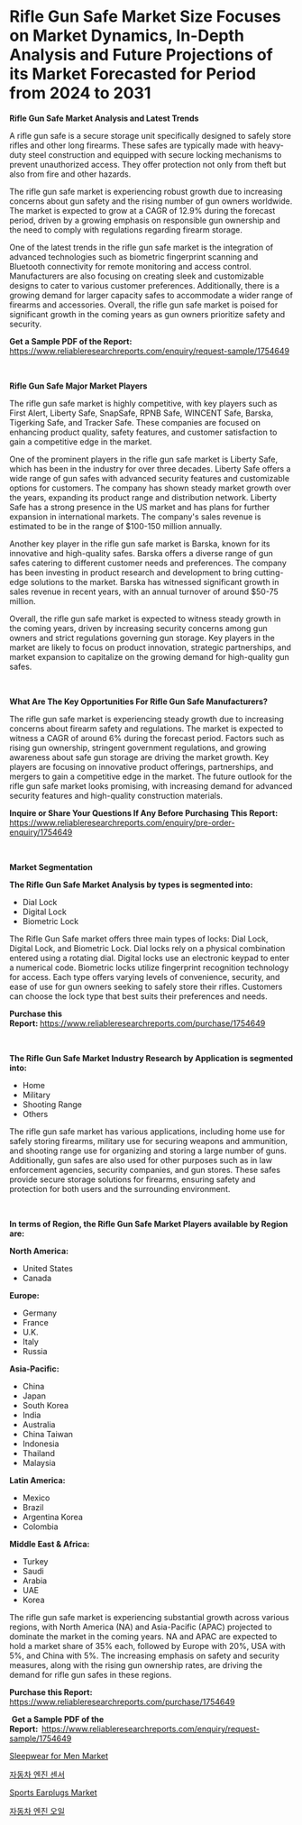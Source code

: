 <p><h1>Rifle Gun Safe Market Size Focuses on Market Dynamics, In-Depth Analysis and Future Projections of its Market Forecasted for Period from 2024 to 2031</h1></p><p><strong>Rifle Gun Safe Market Analysis and Latest Trends</strong></p>
<p><p>A rifle gun safe is a secure storage unit specifically designed to safely store rifles and other long firearms. These safes are typically made with heavy-duty steel construction and equipped with secure locking mechanisms to prevent unauthorized access. They offer protection not only from theft but also from fire and other hazards.</p><p>The rifle gun safe market is experiencing robust growth due to increasing concerns about gun safety and the rising number of gun owners worldwide. The market is expected to grow at a CAGR of 12.9% during the forecast period, driven by a growing emphasis on responsible gun ownership and the need to comply with regulations regarding firearm storage.</p><p>One of the latest trends in the rifle gun safe market is the integration of advanced technologies such as biometric fingerprint scanning and Bluetooth connectivity for remote monitoring and access control. Manufacturers are also focusing on creating sleek and customizable designs to cater to various customer preferences. Additionally, there is a growing demand for larger capacity safes to accommodate a wider range of firearms and accessories. Overall, the rifle gun safe market is poised for significant growth in the coming years as gun owners prioritize safety and security.</p></p>
<p><strong>Get a Sample PDF of the Report:&nbsp;</strong> <a href="https://www.reliableresearchreports.com/enquiry/request-sample/1754649">https://www.reliableresearchreports.com/enquiry/request-sample/1754649</a></p>
<p>&nbsp;</p>
<p><strong>Rifle Gun Safe Major Market Players</strong></p>
<p><p>The rifle gun safe market is highly competitive, with key players such as First Alert, Liberty Safe, SnapSafe, RPNB Safe, WINCENT Safe, Barska, Tigerking Safe, and Tracker Safe. These companies are focused on enhancing product quality, safety features, and customer satisfaction to gain a competitive edge in the market.</p><p>One of the prominent players in the rifle gun safe market is Liberty Safe, which has been in the industry for over three decades. Liberty Safe offers a wide range of gun safes with advanced security features and customizable options for customers. The company has shown steady market growth over the years, expanding its product range and distribution network. Liberty Safe has a strong presence in the US market and has plans for further expansion in international markets. The company's sales revenue is estimated to be in the range of $100-150 million annually.</p><p>Another key player in the rifle gun safe market is Barska, known for its innovative and high-quality safes. Barska offers a diverse range of gun safes catering to different customer needs and preferences. The company has been investing in product research and development to bring cutting-edge solutions to the market. Barska has witnessed significant growth in sales revenue in recent years, with an annual turnover of around $50-75 million.</p><p>Overall, the rifle gun safe market is expected to witness steady growth in the coming years, driven by increasing security concerns among gun owners and strict regulations governing gun storage. Key players in the market are likely to focus on product innovation, strategic partnerships, and market expansion to capitalize on the growing demand for high-quality gun safes.</p></p>
<p>&nbsp;</p>
<p><strong>What Are The Key Opportunities For Rifle Gun Safe Manufacturers?</strong></p>
<p><p>The rifle gun safe market is experiencing steady growth due to increasing concerns about firearm safety and regulations. The market is expected to witness a CAGR of around 6% during the forecast period. Factors such as rising gun ownership, stringent government regulations, and growing awareness about safe gun storage are driving the market growth. Key players are focusing on innovative product offerings, partnerships, and mergers to gain a competitive edge in the market. The future outlook for the rifle gun safe market looks promising, with increasing demand for advanced security features and high-quality construction materials.</p></p>
<p><strong>Inquire or Share Your Questions If Any Before Purchasing This Report:</strong> <a href="https://www.reliableresearchreports.com/enquiry/pre-order-enquiry/1754649">https://www.reliableresearchreports.com/enquiry/pre-order-enquiry/1754649</a></p>
<p>&nbsp;</p>
<p><strong>Market Segmentation</strong></p>
<p><strong>The Rifle Gun Safe Market Analysis by types is segmented into:</strong></p>
<p><ul><li>Dial Lock</li><li>Digital Lock</li><li>Biometric Lock</li></ul></p>
<p><p>The Rifle Gun Safe market offers three main types of locks: Dial Lock, Digital Lock, and Biometric Lock. Dial locks rely on a physical combination entered using a rotating dial. Digital locks use an electronic keypad to enter a numerical code. Biometric locks utilize fingerprint recognition technology for access. Each type offers varying levels of convenience, security, and ease of use for gun owners seeking to safely store their rifles. Customers can choose the lock type that best suits their preferences and needs.</p></p>
<p><strong>Purchase this Report:&nbsp;</strong><a href="https://www.reliableresearchreports.com/purchase/1754649">https://www.reliableresearchreports.com/purchase/1754649</a></p>
<p>&nbsp;</p>
<p><strong>The Rifle Gun Safe Market Industry Research by Application is segmented into:</strong></p>
<p><ul><li>Home</li><li>Military</li><li>Shooting Range</li><li>Others</li></ul></p>
<p><p>The rifle gun safe market has various applications, including home use for safely storing firearms, military use for securing weapons and ammunition, and shooting range use for organizing and storing a large number of guns. Additionally, gun safes are also used for other purposes such as in law enforcement agencies, security companies, and gun stores. These safes provide secure storage solutions for firearms, ensuring safety and protection for both users and the surrounding environment.</p></p>
<p>&nbsp;</p>
<p><strong>In terms of Region, the Rifle Gun Safe Market Players available by Region are:</strong></p>
<p>
    <p> <strong> North America: </strong>
        <ul>
            <li>United States</li>
            <li>Canada</li>
        </ul>
        </p> 
    <p> <strong> Europe: </strong>
        <ul>
            <li>Germany</li>
            <li>France</li>
            <li>U.K.</li>
            <li>Italy</li>
            <li>Russia</li>
        </ul>
        </p> 
    <p> <strong> Asia-Pacific: </strong>
        <ul>
            <li>China</li>
            <li>Japan</li>
            <li>South Korea</li>
            <li>India</li>
            <li>Australia</li>
            <li>China Taiwan</li>
            <li>Indonesia</li>
            <li>Thailand</li>
            <li>Malaysia</li>
        </ul>
        </p> 
    <p> <strong> Latin America: </strong>
        <ul>
            <li>Mexico</li>
            <li>Brazil</li>
            <li>Argentina Korea</li>
            <li>Colombia</li>
        </ul>
        </p> 
    <p> <strong> Middle East & Africa: </strong>
        <ul>
            <li>Turkey</li>
            <li>Saudi</li>
            <li>Arabia</li>
            <li>UAE</li>
            <li>Korea</li>
        </ul>
    </p>
    </p>
<p><p>The rifle gun safe market is experiencing substantial growth across various regions, with North America (NA) and Asia-Pacific (APAC) projected to dominate the market in the coming years. NA and APAC are expected to hold a market share of 35% each, followed by Europe with 20%, USA with 5%, and China with 5%. The increasing emphasis on safety and security measures, along with the rising gun ownership rates, are driving the demand for rifle gun safes in these regions.</p></p>
<p><strong>Purchase this Report: </strong><a href="https://www.reliableresearchreports.com/purchase/1754649">https://www.reliableresearchreports.com/purchase/1754649</a></p>
<p>&nbsp;<strong>Get a Sample PDF of the Report:&nbsp;&nbsp;</strong><a href="https://www.reliableresearchreports.com/enquiry/request-sample/1754649">https://www.reliableresearchreports.com/enquiry/request-sample/1754649</a></p>
<p><strong></strong></p>
<p><p><a href="https://github.com/prosalinda88/Market-Research-Report-List-3/blob/main/sleepwear-for-men-market.md">Sleepwear for Men Market</a></p><p><a href="https://medium.com/@bub56567/%EC%9E%90%EB%8F%99%EC%B0%A8-%EC%97%94%EC%A7%84-%EC%84%BC%EC%84%9C-%EC%8B%9C%EC%9E%A5-%EC%A0%84%EB%A7%9D-%EC%82%B0%EC%97%85-%EA%B0%9C%EC%9A%94-%EB%B0%8F-%EC%98%88%EC%B8%A1-2024%EB%85%84%EB%B6%80%ED%84%B0-2031%EB%85%84%EA%B9%8C%EC%A7%80-c91f750568cf">자동차 엔진 센서</a></p><p><a href="https://github.com/globismark/Market-Research-Report-List-2/blob/main/sports-earplugs-market.md">Sports Earplugs Market</a></p><p><a href="https://medium.com/@wheelgg5674537/%EC%9E%90%EB%8F%99%EC%B0%A8-%EC%97%94%EC%A7%84-%EC%98%A4%EC%9D%BC-%EC%8B%9C%EC%9E%A5-%EB%B6%84%EC%84%9D-%EA%B7%B8%EA%B2%83%EC%9D%98-cagr-%EC%8B%9C%EC%9E%A5-%EC%84%B8%EB%B6%84%ED%99%94-%EB%B0%8F-%EA%B8%80%EB%A1%9C%EB%B2%8C-%EC%82%B0%EC%97%85-%EA%B0%9C%EC%9A%94-096966c21a95">자동차 엔진 오일</a></p></p>